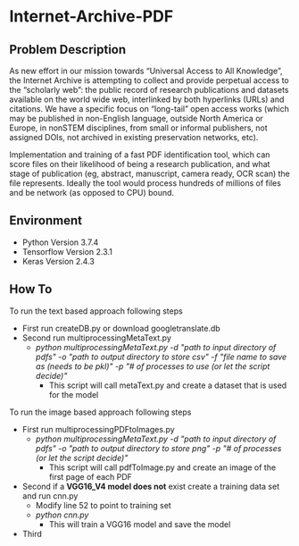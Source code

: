 # Internet-Archive-PDF

## Problem Description
As new effort in our mission towards “Universal Access to All Knowledge”, the Internet Archive
is attempting to collect and provide perpetual access to the “scholarly web”: the public record of
research publications and datasets available on the world wide web, interlinked by both
hyperlinks (URLs) and citations. We have a specific focus on “long-tail” open access works
(which may be published in non-English language, outside North America or Europe, in nonSTEM disciplines, from small or informal publishers, not assigned DOIs, not archived in existing
preservation networks, etc).

Implementation and training of a fast PDF identification tool, which can score files on
their likelihood of being a research publication, and what stage of publication (eg,
abstract, manuscript, camera ready, OCR scan) the file represents. Ideally the tool would
process hundreds of millions of files and be network (as opposed to CPU) bound.

## Environment 
- Python Version 3.7.4
- Tensorflow Version 2.3.1
- Keras Version 2.4.3


## How To
To run the text based approach following steps
- First run createDB.py or download googletranslate.db
- Second run multiprocessingMetaText.py 
  - *python multiprocessingMetaText.py -d "path to input directory of pdfs" -o "path to output directory to store csv" -f "file name to save as (needs to be pkl)" -p "# of processes to use (or let the script decide)"*
    - This script will call metaText.py and create a dataset that is used for the model

To run the image based approach following steps
- First run multiprocessingPDFtoImages.py
  - *python multiprocessingMetaText.py -d "path to input directory of pdfs" -o "path to output directory to store png" -p "# of processes (or let the script decide)"*
    - This script will call pdfToImage.py and create an image of the first page of each PDF
- Second if a **VGG16_V4 model does not** exist create a training data set and run cnn.py 
  - Modify line 52 to point to training set
  - *python cnn.py*
    - This will train a VGG16 model and save the model
- Third
